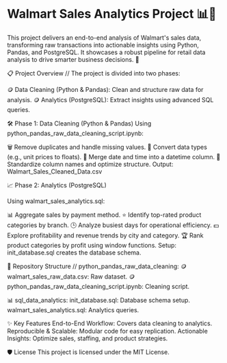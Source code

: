 # Walmart Sales Analytics Project 📊💸

This project delivers an end-to-end analysis of Walmart's sales data, transforming raw transactions into actionable insights using Python, Pandas, and PostgreSQL. It showcases a robust pipeline for retail data analysis to drive smarter business decisions. 🚀

📋 Project Overview // The project is divided into two phases:

🪙 Data Cleaning (Python & Pandas): Clean and structure raw data for analysis.
🪙 Analytics (PostgreSQL): Extract insights using advanced SQL queries.

🛠️ Phase 1: Data Cleaning (Python & Pandas)
Using python_pandas_raw_data_cleaning_script.ipynb:

🗑️ Remove duplicates and handle missing values.
🔄 Convert data types (e.g., unit prices to floats).
📅 Merge date and time into a datetime column.
🧹 Standardize column names and optimize structure.
Output: Walmart_Sales_Cleaned_Data.csv

📈 Phase 2: Analytics (PostgreSQL)

Using walmart_sales_analytics.sql:

📊 Aggregate sales by payment method.
⭐ Identify top-rated product categories by branch.
🕒 Analyze busiest days for operational efficiency.
💵 Explore profitability and revenue trends by city and category.
🏆 Rank product categories by profit using window functions.
Setup: init_database.sql creates the database schema.

📂 Repository Structure // python_pandas_raw_data_cleaning:
🪙 walmart_sales_raw_data.csv: Raw dataset.
🪙 python_pandas_raw_data_cleaning_script.ipynb: Cleaning script.

📊 sql_data_analytics:
init_database.sql: Database schema setup.
walmart_sales_analytics.sql: Analytics queries.

✨ Key Features
End-to-End Workflow: Covers data cleaning to analytics.
Reproducible & Scalable: Modular code for easy replication.
Actionable Insights: Optimize sales, staffing, and product strategies.

🛡️ License
This project is licensed under the MIT License.


